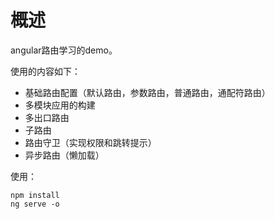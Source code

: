 # 概述
angular路由学习的demo。

使用的内容如下：
* 基础路由配置（默认路由，参数路由，普通路由，通配符路由）
* 多模块应用的构建
* 多出口路由
* 子路由
* 路由守卫（实现权限和跳转提示）
* 异步路由（懒加载）

使用：
```aidl
npm install
ng serve -o
```
